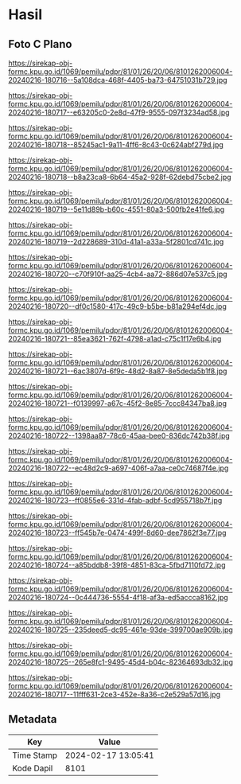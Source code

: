 # Hasil

## Foto C Plano

https://sirekap-obj-formc.kpu.go.id/1069/pemilu/pdpr/81/01/26/20/06/8101262006004-20240216-180716--5a108dca-468f-4405-ba73-64751031b729.jpg

https://sirekap-obj-formc.kpu.go.id/1069/pemilu/pdpr/81/01/26/20/06/8101262006004-20240216-180717--e63205c0-2e8d-47f9-9555-097f3234ad58.jpg

https://sirekap-obj-formc.kpu.go.id/1069/pemilu/pdpr/81/01/26/20/06/8101262006004-20240216-180718--85245ac1-9a11-4ff6-8c43-0c624abf279d.jpg

https://sirekap-obj-formc.kpu.go.id/1069/pemilu/pdpr/81/01/26/20/06/8101262006004-20240216-180718--b8a23ca8-6b64-45a2-928f-62debd75cbe2.jpg

https://sirekap-obj-formc.kpu.go.id/1069/pemilu/pdpr/81/01/26/20/06/8101262006004-20240216-180719--5e11d89b-b60c-4551-80a3-500fb2e41fe6.jpg

https://sirekap-obj-formc.kpu.go.id/1069/pemilu/pdpr/81/01/26/20/06/8101262006004-20240216-180719--2d228689-310d-41a1-a33a-5f2801cd741c.jpg

https://sirekap-obj-formc.kpu.go.id/1069/pemilu/pdpr/81/01/26/20/06/8101262006004-20240216-180720--c70f910f-aa25-4cb4-aa72-886d07e537c5.jpg

https://sirekap-obj-formc.kpu.go.id/1069/pemilu/pdpr/81/01/26/20/06/8101262006004-20240216-180720--df0c1580-417c-49c9-b5be-b81a294ef4dc.jpg

https://sirekap-obj-formc.kpu.go.id/1069/pemilu/pdpr/81/01/26/20/06/8101262006004-20240216-180721--85ea3621-762f-4798-a1ad-c75c1f17e6b4.jpg

https://sirekap-obj-formc.kpu.go.id/1069/pemilu/pdpr/81/01/26/20/06/8101262006004-20240216-180721--6ac3807d-6f9c-48d2-8a87-8e5deda5b1f8.jpg

https://sirekap-obj-formc.kpu.go.id/1069/pemilu/pdpr/81/01/26/20/06/8101262006004-20240216-180721--f0139997-a67c-45f2-8e85-7ccc84347ba8.jpg

https://sirekap-obj-formc.kpu.go.id/1069/pemilu/pdpr/81/01/26/20/06/8101262006004-20240216-180722--1398aa87-78c6-45aa-bee0-836dc742b38f.jpg

https://sirekap-obj-formc.kpu.go.id/1069/pemilu/pdpr/81/01/26/20/06/8101262006004-20240216-180722--ec48d2c9-a697-406f-a7aa-ce0c74687f4e.jpg

https://sirekap-obj-formc.kpu.go.id/1069/pemilu/pdpr/81/01/26/20/06/8101262006004-20240216-180723--ff0855e6-331d-4fab-adbf-5cd955718b7f.jpg

https://sirekap-obj-formc.kpu.go.id/1069/pemilu/pdpr/81/01/26/20/06/8101262006004-20240216-180723--ff545b7e-0474-499f-8d60-dee7862f3e77.jpg

https://sirekap-obj-formc.kpu.go.id/1069/pemilu/pdpr/81/01/26/20/06/8101262006004-20240216-180724--a85bddb8-39f8-4851-83ca-5fbd7110fd72.jpg

https://sirekap-obj-formc.kpu.go.id/1069/pemilu/pdpr/81/01/26/20/06/8101262006004-20240216-180724--0c444736-5554-4f18-af3a-ed5accca8162.jpg

https://sirekap-obj-formc.kpu.go.id/1069/pemilu/pdpr/81/01/26/20/06/8101262006004-20240216-180725--235deed5-dc95-461e-93de-399700ae909b.jpg

https://sirekap-obj-formc.kpu.go.id/1069/pemilu/pdpr/81/01/26/20/06/8101262006004-20240216-180725--265e8fc1-9495-45d4-b04c-82364693db32.jpg

https://sirekap-obj-formc.kpu.go.id/1069/pemilu/pdpr/81/01/26/20/06/8101262006004-20240216-180717--11fff631-2ce3-452e-8a36-c2e529a57d16.jpg


## Metadata

| Key        | Value               |
| ---------- | ------------------- |
| Time Stamp | 2024-02-17 13:05:41 |
| Kode Dapil | 8101                |



